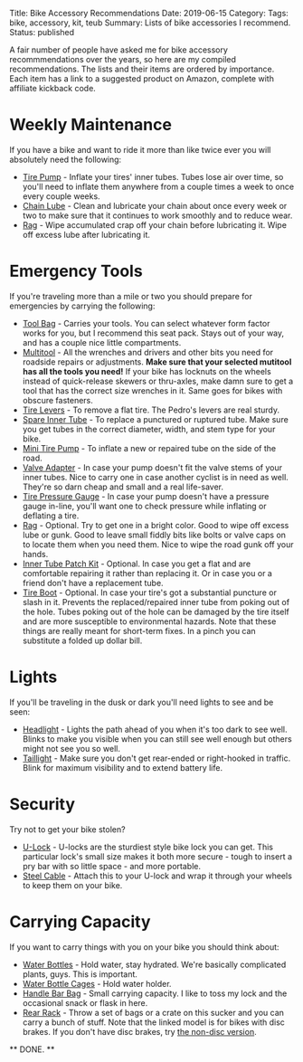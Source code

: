 Title: Bike Accessory Recommendations
Date: 2019-06-15
Category:
Tags: bike, accessory, kit, teub
Summary: Lists of bike accessories I recommend.
Status: published

A fair number of people have asked me for bike accessory recommmendations over the years, so here are my compiled recommendations. The lists and their items are ordered by importance. Each item has a link to a suggested product on Amazon, complete with affiliate kickback code.

# Weekly Maintenance
If you have a bike and want to ride it more than like twice ever you will absolutely need the following:

* [Tire Pump](https://amzn.to/31zRPzw) - Inflate your tires' inner tubes. Tubes lose air over time, so you'll need to inflate them anywhere from a couple times a week to once every couple weeks. 
* [Chain Lube](https://amzn.to/2Ihts1Y) - Clean and lubricate your chain about once every week or two to make sure that it continues to work smoothly and to reduce wear.
* [Rag](https://amzn.to/2Xgjoym) - Wipe accumulated crap off your chain before lubricating it. Wipe off excess lube after lubricating it.

# Emergency Tools
If you're traveling more than a mile or two you should prepare for emergencies by carrying the following:

* [Tool Bag](https://amzn.to/2MON4i5) - Carries your tools. You can select whatever form factor works for you, but I recommend this seat pack. Stays out of your way, and has a couple nice little compartments.
* [Multitool](https://amzn.to/2FbWFcG) - All the wrenches and drivers and other bits you need for roadside repairs or adjustments. **Make sure that your selected mutitool has all the tools you need!** If your bike has locknuts on the wheels instead of quick-release skewers or thru-axles, make damn sure to get a tool that has the correct size wrenches in it. Same goes for bikes with obscure fasteners.
* [Tire Levers](https://amzn.to/2MObdFD) - To remove a flat tire. The Pedro's levers are real sturdy.
* [Spare Inner Tube](https://amzn.to/2Ihi5Xz) - To replace a punctured or ruptured tube. Make sure you get tubes in the correct diameter, width, and stem type for your bike.
* [Mini Tire Pump](https://amzn.to/2FaXr9O) - To inflate a new or repaired tube on the side of the road.
* [Valve Adapter](https://amzn.to/2MKRJ4v) - In case your pump doesn't fit the valve stems of your inner tubes. Nice to carry one in case another cyclist is in need as well. They're so darn cheap and small and a real life-saver.
* [Tire Pressure Gauge](https://amzn.to/2KjJQkM) - In case your pump doesn't have a pressure gauge in-line, you'll want one to check pressure while inflating or deflating a tire.
* [Rag](https://amzn.to/2Xgjoym) - Optional. Try to get one in a bright color. Good to wipe off excess lube or gunk. Good to leave small fiddly bits like bolts or valve caps on to locate them when you need them. Nice to wipe the road gunk off your hands. 
* [Inner Tube Patch Kit](https://amzn.to/2Kjilru) - Optional. In case you get a flat and are comfortable repairing it rather than replacing it. Or in case you or a friend don't have a replacement tube.
* [Tire Boot](https://amzn.to/2Xef7eL) - Optional. In case your tire's got a substantial puncture or slash in it. Prevents the replaced/repaired inner tube from poking out of the hole. Tubes poking out of the hole can be damaged by the tire itself and are more susceptible to environmental hazards. Note that these things are really meant for short-term fixes. In a pinch you can substitute a folded up dollar bill.

# Lights
If you'll be traveling in the dusk or dark you'll need lights to see and be seen:

* [Headlight](https://amzn.to/2Xbss7R) - Lights the path ahead of you when it's too dark to see well. Blinks to make you visible when you can still see well enough but others might not see you so well.
* [Taillight](https://amzn.to/2RrcvFn) - Make sure you don't get rear-ended or right-hooked in traffic. Blink for maximum visibility and to extend battery life.

# Security
Try not to get your bike stolen?

* [U-Lock](https://amzn.to/2IJ1qeQ) - U-locks are the sturdiest style bike lock you can get. This particular lock's small size makes it both more secure - tough to insert a pry bar with so little space - and more portable.
* [Steel Cable](https://amzn.to/2Rfc9RQ) - Attach this to your U-lock and wrap it through your wheels to keep them on your bike.

# Carrying Capacity
If you want to carry things with you on your bike you should think about:

* [Water Bottles](https://amzn.to/2KrgKjB) - Hold water, stay hydrated. We're basically complicated plants, guys. This is important.
* [Water Bottle Cages](https://amzn.to/2MRvHNH) - Hold water holder.
* [Handle Bar Bag](https://amzn.to/2KMznxE) - Small carrying capacity. I like to toss my lock and the occasional snack or flask in here.
* [Rear Rack](https://amzn.to/2WIsmjR) - Throw a set of bags or a crate on this sucker and you can carry a bunch of stuff. Note that the linked model is for bikes with disc brakes. If you don't have disc brakes, try [the non-disc version](https://amzn.to/2KTxcse).

** DONE. **
